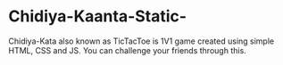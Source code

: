 # Chidiya-Kaanta-Static-
Chidiya-Kata also known as TicTacToe is 1V1 game created using simple HTML, CSS and JS.  You can challenge your friends through this.
